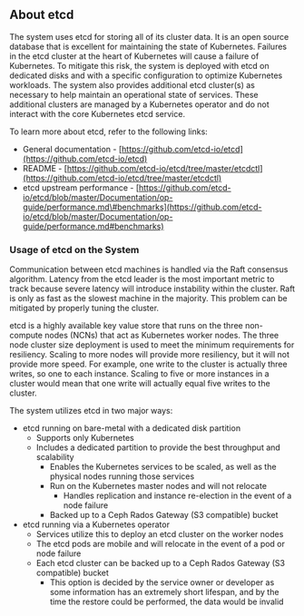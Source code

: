 
## About etcd

The system uses etcd for storing all of its cluster data. It is an open source database that is excellent for maintaining the state of Kubernetes. Failures in the etcd cluster at the heart of Kubernetes will cause a failure of Kubernetes. To mitigate this risk, the system is deployed with etcd on dedicated disks and with a specific configuration to optimize Kubernetes workloads. The system also provides additional etcd cluster\(s\) as necessary to help maintain an operational state of services. These additional clusters are managed by a Kubernetes operator and do not interact with the core Kubernetes etcd service.

To learn more about etcd, refer to the following links:

- General documentation - [https://github.com/etcd-io/etcd](https://github.com/etcd-io/etcd)
- README - [https://github.com/etcd-io/etcd/tree/master/etcdctl](https://github.com/etcd-io/etcd/tree/master/etcdctl)
- etcd upstream performance - [https://github.com/etcd-io/etcd/blob/master/Documentation/op-guide/performance.md\#benchmarks](https://github.com/etcd-io/etcd/blob/master/Documentation/op-guide/performance.md#benchmarks)

### Usage of etcd on the System

Communication between etcd machines is handled via the Raft consensus algorithm. Latency from the etcd leader is the most important metric to track because severe latency will introduce instability within the cluster. Raft is only as fast as the slowest machine in the majority. This problem can be mitigated by properly tuning the cluster.

etcd is a highly available key value store that runs on the three non-compute nodes \(NCNs\) that act as Kubernetes worker nodes. The three node cluster size deployment is used to meet the minimum requirements for resiliency. Scaling to more nodes will provide more resiliency, but it will not provide more speed. For example, one write to the cluster is actually three writes, so one to each instance. Scaling to five or more instances in a cluster would mean that one write will actually equal five writes to the cluster.

The system utilizes etcd in two major ways:

- etcd running on bare-metal with a dedicated disk partition
  - Supports only Kubernetes
  - Includes a dedicated partition to provide the best throughput and scalability
    - Enables the Kubernetes services to be scaled, as well as the physical nodes running those services
    - Run on the Kubernetes master nodes and will not relocate
      - Handles replication and instance re-election in the event of a node failure
    - Backed up to a Ceph Rados Gateway \(S3 compatible\) bucket
- etcd running via a Kubernetes operator
  - Services utilize this to deploy an etcd cluster on the worker nodes
  - The etcd pods are mobile and will relocate in the event of a pod or node failure
  - Each etcd cluster can be backed up to a Ceph Rados Gateway \(S3 compatible\) bucket
    - This option is decided by the service owner or developer as some information has an extremely short lifespan, and by the time the restore could be performed, the data would be invalid



